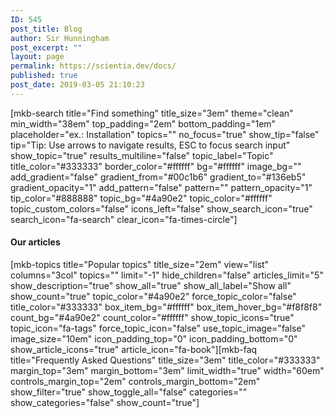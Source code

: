 ```yaml
---
ID: 545
post_title: Blog
author: Sir Hunningham
post_excerpt: ""
layout: page
permalink: https://scientia.dev/docs/
published: true
post_date: 2019-03-05 21:10:23
---
```

[mkb-search title="Find something" title_size="3em" theme="clean" min_width="38em" top_padding="2em" bottom_padding="1em" placeholder="ex.: Installation" topics="" no_focus="true" show_tip="false" tip="Tip: Use arrows to navigate results, ESC to focus search input" show_topic="true" results_multiline="false" topic_label="Topic" title_color="#333333" border_color="#ffffff" bg="#ffffff" image_bg="" add_gradient="false" gradient_from="#00c1b6" gradient_to="#136eb5" gradient_opacity="1" add_pattern="false" pattern="" pattern_opacity="1" tip_color="#888888" topic_bg="#4a90e2" topic_color="#ffffff" topic_custom_colors="false" icons_left="false" show_search_icon="true" search_icon="fa-search" clear_icon="fa-times-circle"]
<h4>Our articles</h4>
[mkb-topics title="Popular topics" title_size="2em" view="list" columns="3col" topics="" limit="-1" hide_children="false" articles_limit="5" show_description="true" show_all="true" show_all_label="Show all" show_count="true" topic_color="#4a90e2" force_topic_color="false" title_color="#333333" box_item_bg="#ffffff" box_item_hover_bg="#f8f8f8" count_bg="#4a90e2" count_color="#ffffff" show_topic_icons="true" topic_icon="fa-tags" force_topic_icon="false" use_topic_image="false" image_size="10em" icon_padding_top="0" icon_padding_bottom="0" show_article_icons="true" article_icon="fa-book"][mkb-faq title="Frequently Asked Questions" title_size="3em" title_color="#333333" margin_top="3em" margin_bottom="3em" limit_width="true" width="60em" controls_margin_top="2em" controls_margin_bottom="2em" show_filter="true" show_toggle_all="false" categories="" show_categories="false" show_count="true"]
